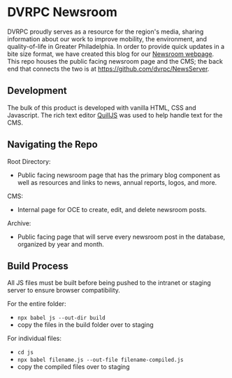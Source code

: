 # DVRPC Newsroom

DVRPC proudly serves as a resource for the region's media, sharing information about our work to improve mobility, the environment, and quality-of-life in Greater Philadelphia. In order to provide quick updates in a bite size format, we have created this blog for our <a href="https://www.dvrpc.org/Newsroom/">Newsroom webpage</a>. This repo houses the public facing newsroom page and the CMS; the back end that connects the two is at <https://github.com/dvrpc/NewsServer>.

## Development

The bulk of this product is developed with vanilla HTML, CSS and Javascript. The rich text editor <a href="https://quilljs.com/">QuillJS</a> was used to help handle text for the CMS.

## Navigating the Repo

Root Directory:
- Public facing newsroom page that has the primary blog component as well as resources and links to news, annual reports, logos, and more.

CMS:
- Internal page for OCE to create, edit, and delete newsroom posts.

Archive:
- Public facing page that will serve every newsroom post in the database, organized by year and month.

## Build Process

All JS files must be built before being pushed to the intranet or staging server to ensure browser compatibility.

For the entire folder:
- `npx babel js --out-dir build`
- copy the files in the build folder over to staging

For individual files:
- `cd js`
- `npx babel filename.js --out-file filename-compiled.js`
- copy the compiled files over to staging
